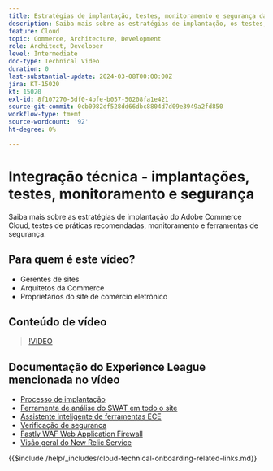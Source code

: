 ```yaml
---
title: Estratégias de implantação, testes, monitoramento e segurança da Adobe Commerce Cloud
description: Saiba mais sobre as estratégias de implantação, os testes, o monitoramento e a segurança do Adobe Commerce Cloud.
feature: Cloud
topic: Commerce, Architecture, Development
role: Architect, Developer
level: Intermediate
doc-type: Technical Video
duration: 0
last-substantial-update: 2024-03-08T00:00:00Z
jira: KT-15020
kt: 15020
exl-id: 8f107270-3df0-4bfe-b057-50208fa1e421
source-git-commit: 0cb0982df528dd66dbc8804d7d09e3949a2fd850
workflow-type: tm+mt
source-wordcount: '92'
ht-degree: 0%

---
```


# Integração técnica - implantações, testes, monitoramento e segurança

Saiba mais sobre as estratégias de implantação do Adobe Commerce Cloud, testes de práticas recomendadas, monitoramento e ferramentas de segurança.

## Para quem é este vídeo?

- Gerentes de sites
- Arquitetos da Commerce
- Proprietários do site de comércio eletrônico

## Conteúdo de vídeo

>[!VIDEO](https://video.tv.adobe.com/v/3427818?learn=on)

## Documentação do Experience League mencionada no vídeo

- [Processo de implantação](https://experienceleague.adobe.com/docs/commerce-cloud-service/user-guide/develop/deploy/process.html)
- [Ferramenta de análise do SWAT em todo o site](https://experienceleague.adobe.com/docs/commerce-operations/tools/site-wide-analysis-tool/intro.html)
- [Assistente inteligente de ferramentas ECE](https://experienceleague.adobe.com/docs/commerce-cloud-service/user-guide/develop/deploy/smart-wizards.html)
- [Verificação de segurança](https://experienceleague.adobe.com/docs/commerce-admin/systems/security/security-scan.html)
- [Fastly WAF Web Application Firewall](https://experienceleague.adobe.com/docs/commerce-cloud-service/user-guide/cdn/fastly-waf-service.html)
- [Visão geral do New Relic Service](https://experienceleague.adobe.com/docs/commerce-cloud-service/user-guide/monitor/new-relic/new-relic-service.html)

{{$include /help/_includes/cloud-technical-onboarding-related-links.md}}

